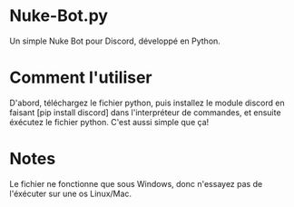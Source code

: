 # Nuke-Bot.py
Un simple Nuke Bot pour Discord, développé en Python.

# Comment l'utiliser
D'abord, téléchargez le fichier python, puis installez le module discord en faisant [pip install discord] dans l'interpréteur de commandes, et ensuite éxécutez le fichier python. 
C'est aussi simple que ça!

# Notes
Le fichier ne fonctionne que sous Windows, donc n'essayez pas de l'éxécuter sur une os Linux/Mac.
